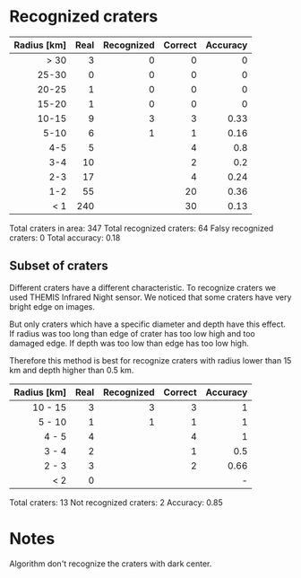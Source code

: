 # Recognized craters

| Radius [km] | Real | Recognized | Correct | Accuracy |
| ----------: | ---: | ---------: | ------: | -------: |
|        > 30 |    3 |          0 |       0 |        0 |
|       25-30 |    0 |          0 |       0 |        0 |
|       20-25 |    1 |          0 |       0 |        0 |
|       15-20 |    1 |          0 |       0 |        0 |
|       10-15 |    9 |          3 |       3 |     0.33 |
|        5-10 |    6 |          1 |       1 |     0.16 |
|         4-5 |    5 |            |       4 |      0.8 |
|         3-4 |   10 |            |       2 |      0.2 |
|         2-3 |   17 |            |       4 |     0.24 |
|         1-2 |   55 |            |      20 |     0.36 |
|         < 1 |  240 |            |      30 |     0.13 |

Total craters in area: 347
Total recognized craters: 64
Falsy recognized craters: 0
Total accuracy: 0.18

## Subset of craters

Different craters have a different characteristic. To recognize craters we used THEMIS Infrared Night sensor. We noticed that some craters have very bright edge on images.

But only craters which have a specific diameter and depth have this effect. If radius was too long than edge of crater has too low high and too damaged edge. If depth was too low than edge has too low high.

Therefore this method is best for recognize craters with radius lower than 15 km and depth higher than 0.5 km.

| Radius [km] | Real | Recognized | Correct | Accuracy |
| ----------: | ---: | ---------: | ------: | -------: |
|     10 - 15 |    3 |          3 |       3 |        1 |
|      5 - 10 |    1 |          1 |       1 |        1 |
|       4 - 5 |    4 |            |       4 |        1 |
|       3 - 4 |    2 |            |       1 |      0.5 |
|       2 - 3 |    3 |            |       2 |     0.66 |
|         < 2 |    0 |            |         |        - |

Total craters: 13
Not recognized craters: 2
Accuracy: 0.85

# Notes

Algorithm don't recognize the craters with dark center.